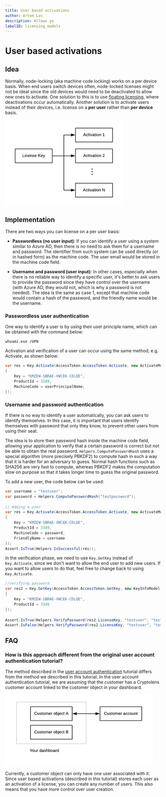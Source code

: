 ```yaml
---
title: User based activations
author: Artem Los
description: Allows yo
labelID: licensing_models
---
```

# User based activations

## Idea
Normally, node-locking (aka machine code locking) works on a per device basis. When end users switch devices often, node-locked licenses might not be ideal since the old devices would need to be deactivated to allow new ones to activate. One solution to this is to use [floating licensing](/licensing-models/floating), where deactivations occur automatically. Another solution is to activate users instead of their devices, i.e. license on a **per user** rather than **per device** basis.

![](/images/user-based-activations-1.png)

## Implementation

There are two ways you can license on a per user basis:

* **Passwordless (no user input)**: If you can identify a user using a system similar to Azure AD, then there is no need to ask them for a username and password. The identifier from such system can be used directly (or in hashed form) as the machine code. The user email would be stored in the machine code field.

* **Username and password (user input)**: In other cases, especially when there is no reliable way to identify a specific user, it's better to ask users to provide the password since they have control over the username (with Azure AD, they would not, which is why a password is not needed). The idea is the same as case 1, except that machine code would contain a hash of the password, and the friendly name would be the username.

### Passwordless user authentication

One way to identify a user is by using their user principle name, which can be obtained with the command below:

```
whoami.exe /UPN
```

Activation and verification of a user can occur using the same method, e.g. Activate, as shown below:

```cs
var res = Key.Activate(AccessToken.AccessToken.Activate, new ActivateModel 
{ 
    Key = "KMZEW-SBRAE-VWCEK-CDLQE", 
    ProductId = 3349,
    MachineCode = userPrincipalName;
});
```

### Username and password authentication

If there is no way to identify a user automatically, you can ask users to identify themselves. In this case,
it is important that users identify themselves with password that only they know, to prevent other users from using their seat.

The idea is to store their password hash inside the machine code field, allowing your application to verify that a certain password is correct but not be
able to obtain the real password. `Helpers.ComputePasswordHash` uses a special algorithm (more precisely PBKDF2) to compute hash in such a way that it is harder for an adversary to guess. Normal hash functions such as SHA256 are very fast to compute, whereas PBKDF2 makes the computation slow on purpose so that it takes longer time to guess the original password.

To add a new user, the code below can be used:

```cs
var username = "testuser";
var password = Helpers.ComputePasswordHash("testpassword");

// Adding a user
var res = Key.Activate(AccessToken.AccessToken.Activate, new ActivateModel 
{ 
    Key = "KMZEW-SBRAE-VWCEK-CDLQE", 
    ProductId = 3349,
    MachineCode = password,
    FriendlyName = username
});
Assert.IsTrue(Helpers.IsSuccessful(res));

```

In the verification phase, we need to use `Key.GetKey` instead of `Key.Activate`, since we don't want to allow the end user to add new users. If you want to allow users to do that, feel free to change back to using `Key.Activate`.

```cs
//verifying password
var res2 = Key.GetKey(AccessToken.AccessToken.GetKey, new KeyInfoModel
{
    Key = "KMZEW-SBRAE-VWCEK-CDLQE",
    ProductId = 3349
});

Assert.IsTrue(Helpers.VerifyPassword(res2.LicenseKey, "testuser", "testpassword"));
Assert.IsFalse(Helpers.VerifyPassword(res2.LicenseKey, "testuser", "testpassword2"));
```

## FAQ

### How is this approach different from the original user account authentication tutorial?

The method described in the [user account authentication](/licensing-models/user-login-intro) tutorial differs from the method we described in this tutorial. In the user account authentication tutorial, we are assuming that the customer has a Cryptolens customer account linked to the customer object in your dashboard.

![](/images/user-based-activations-2.png)

Currently, a customer object can only have one user associated with it. Since user based activations (described in this tutorial) stores each user as an activation of a license, you can create any number of users. This also means that you have more control over user creation.